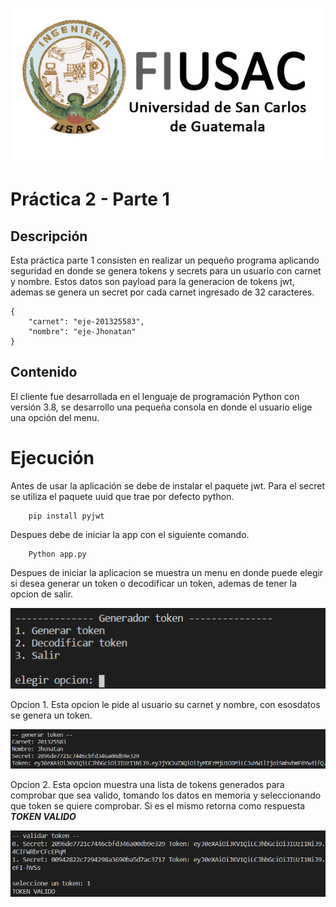 ![logo](../../doc/Logo.png)

# Práctica 2 - Parte 1

## Descripción
Esta práctica parte 1 consisten en realizar un pequeño programa aplicando seguridad en donde se genera tokens y secrets para un usuario con carnet y nombre. Estos datos son payload para la generacion de tokens jwt, ademas se genera un secret por cada carnet ingresado de 32 caracteres.

```
{
    "carnet": "eje-201325583",
    "nombre": "eje-Jhonatan"
}
```

## Contenido

El cliente fue desarrollada en el lenguaje de programación Python con versión 3.8, se desarrollo una pequeña consola en donde el usuario elige una opción del menu.

# Ejecución

Antes de usar la aplicación se debe de instalar el paquete jwt. Para el secret se utiliza el paquete uuid que trae por defecto python.

```
    pip install pyjwt
```

Despues debe de iniciar la app con el siguiente comando.

```
    Python app.py
```

Despues de iniciar la aplicacion se muestra un menu en donde puede elegir si desea generar un token o decodificar un token, ademas de tener la opcion de salir.

![menu](../../doc/p2menu.png)

Opcion 1. Esta opcion le pide al usuario su carnet y nombre, con esosdatos se genera un token.

![gentok](../../doc/p2gentok.png)

Opcion 2. Esta opcion muestra una lista de tokens generados para comprobar que sea valido, tomando los datos en memoria y seleccionando que token se quiere comprobar. Si es el mismo retorna como respuesta ***TOKEN VALIDO***

![valtok](../../doc/p2valtok.png)